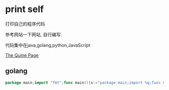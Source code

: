 # print self

打印自己的程序代码

参考网站一下网站, 自行编写.

代码集中在java,golang,python,JavaScript

[The Quine Page](http://www.nyx.net/~gthompso/quine.htm)


## golang
```go
package main;import "fmt";func main(){s:="package main;import %q;func main(){s:=%q;fmt.Printf(s,%sfmt%s,s,string(rune(34)),string(rune(34)))}";fmt.Printf(s,"fmt",s,string(rune(34)),string(rune(34)))}
```
